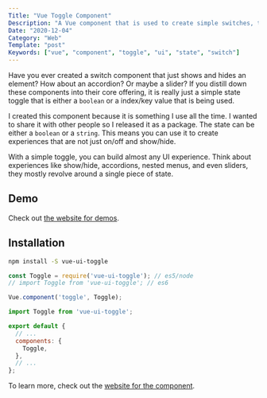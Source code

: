 ```yaml
---
Title: "Vue Toggle Component"
Description: "A Vue component that is used to create simple switches, toggles, and show/hide experiences"
Date: "2020-12-04"
Category: "Web"
Template: "post"
Keywords: ["vue", "component", "toggle", "ui", "state", "switch"]
---
```


Have you ever created a switch component that just shows and hides an element? How about an accordion? Or maybe a slider? If you distill down these components into their core offering, it is really just a simple state toggle that is either a `boolean` or a index/key value that is being used.

I created this component because it is something I use all the time. I wanted to share it with other people so I released it as a package. The state can be either a `boolean` or a `string`. This means you can use it to create experiences that are not just on/off and show/hide.

With a simple toggle, you can build almost any UI experience. Think about experiences like show/hide, accordions, nested menus, and even sliders, they mostly revolve around a single piece of state.

## Demo

Check out [the website for demos](https://james2doyle.github.io/vue-toggle).

## Installation

```bash
npm install -S vue-ui-toggle
```

```javascript
const Toggle = require('vue-ui-toggle'); // es5/node
// import Toggle from 'vue-ui-toggle'; // es6

Vue.component('toggle', Toggle);
```

```javascript
import Toggle from 'vue-ui-toggle';

export default {
  // ...
  components: {
    Toggle,
  },
  // ...
};
```

To learn more, check out the [website for the component](https://james2doyle.github.io/vue-toggle).

